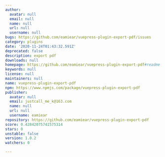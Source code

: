 ```yaml
---
author:
  avatar: null
  email: null
  name: null
  url: null
  username: null
bugs: https://github.com/eamiear/vuepress-plugin-export-pdf/issues
category: plugins
date: '2020-11-24T01:43:32.591Z'
deprecated: false
description: export pdf
downloads: null
homepage: https://github.com/eamiear/vuepress-plugin-export-pdf#readme
keywords: null
license: null
maintainers: null
name: vuepress-plugin-export-pdf
npm: https://www.npmjs.com/package/vuepress-plugin-export-pdf
publisher:
  avatar: null
  email: justcall_me_k@163.com
  name: null
  url: null
  username: eamiear
repository: https://github.com/eamiear/vuepress-plugin-export-pdf
score: 0.42842075741575314
stars: 0
unstable: false
version: 1.0.2
watchers: 0

---
```


